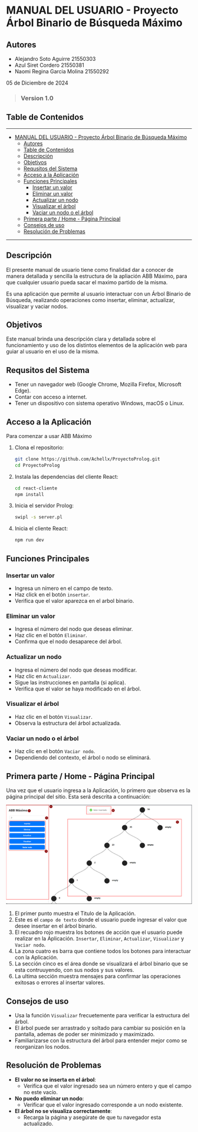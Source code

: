# MANUAL DEL USUARIO - Proyecto Árbol Binario de Búsqueda Máximo

## Autores

- Alejandro Soto Aguirre 21550303
- Azul Siret Cordero 21550381
- Naomi Regina Garcia Molina 21550292

05 de Diciembre de 2024

> ### Version 1.0

## Table de Contenidos
---
- [MANUAL DEL USUARIO - Proyecto Árbol Binario de Búsqueda Máximo](#manual-del-usuario---proyecto-árbol-binario-de-búsqueda-máximo)
  - [Autores](#autores)
  - [Table de Contenidos](#table-de-contenidos)
  - [Descripción](#descripción)
  - [Objetivos](#objetivos)
  - [Requsitos del Sistema](#requsitos-del-sistema)
  - [Acceso a la Aplicación](#acceso-a-la-aplicación)
  - [Funciones Principales](#funciones-principales)
    - [Insertar un valor](#insertar-un-valor)
    - [Eliminar un valor](#eliminar-un-valor)
    - [Actualizar un nodo](#actualizar-un-nodo)
    - [Visualizar el árbol](#visualizar-el-árbol)
    - [Vaciar un nodo o el árbol](#vaciar-un-nodo-o-el-árbol)
  - [Primera parte / Home - Página Principal](#primera-parte--home---página-principal)
  - [Consejos de uso](#consejos-de-uso)
  - [Resolución de Problemas](#resolución-de-problemas)
---

## Descripción

El presente manual de usuario tiene como finalidad dar a conocer de manera detallada y sencilla la estructura de la apliación ABB Máximo, para que cualquier usuario pueda sacar el maximo partido de la misma.

Es una aplicación que permite al usuario interactuar con un Árbol Binario de Búsqueda, realizando operaciones como insertar, eliminar, actualizar, visualizar y vaciar nodos.

## Objetivos

Este manual brinda una descripción clara y detallada sobre el funcionamiento y uso de los distintos elementos de la aplicación web para guiar al usuario en el uso de la misma.

## Requsitos del Sistema

- Tener un navegador web (Google Chrome, Mozilla Firefox, Microsoft Edge).
- Contar con acceso a internet.
- Tener un dispositivo con sistema operativo Windows, macOS o Linux.

## Acceso a la Aplicación

Para comenzar a usar ABB Máximo
1. Clona el repositorio:
    ```sh
    git clone https://github.com/Achellx/ProyectoProlog.git
    cd ProyectoProlog
    ```

2. Instala las dependencias del cliente React:
    ```sh
    cd react-cliente
    npm install
    ```

3. Inicia el servidor Prolog:
    ```sh
    swipl -s server.pl
    ```

4. Inicia el cliente React:
    ```sh
    npm run dev
    ```

## Funciones Principales

### Insertar un valor

- Ingresa un nímero en el campo de texto.
- Haz click en el botón `insertar`.
- Verifica que el valor aparezca en el arbol binario.

### Eliminar un valor
- Ingresa el número del nodo que deseas eliminar.
- Haz clic en el botón `Eliminar`.
- Confirma que el nodo desaparece del árbol.

### Actualizar un nodo

- Ingresa el número del nodo que deseas modificar.
- Haz clic en `Actualizar`.
- Sigue las instrucciones en pantalla (si aplica).
- Verifica que el valor se haya modificado en el árbol.

### Visualizar el árbol
- Haz clic en el botón `Visualizar`.
- Observa la estructura del árbol actualizada.

### Vaciar un nodo o el árbol
- Haz clic en el botón `Vaciar nodo`.
- Dependiendo del contexto, el árbol o nodo se eliminará. 

## Primera parte / Home - Página Principal

Una vez que el usuario ingresa a la Aplicación, lo primero que observa es la página principal del sitio. Esta será descrita a continuación:

![alt text](image-2.png)

1) El primer punto muestra el Titulo de la Aplicación.
2) Este es el `campo de texto` donde el usuario puede ingresar el valor que desee insertar en el árbol binario.
3) El recuadro rojo muestra los botones de acción que el usuario puede realizar en la Aplicación. `Insertar`, `Eliminar`, `Actualizar`, `Visualizar` y `Vaciar nodo`.
4) La zona cuatro es barra que contiene todos los botones para interactuar con la Aplicación.
5) La sección cinco es el área donde se visualizará el árbol binario que se esta contruuyendo, con sus nodos y sus valores.
6) La ultima sección muestra mensajes para confirmar las operaciones exitosas o errores al insertar valores.

## Consejos de uso

- Usa la función `Visualizar` frecuetemente para verificar la estructura del árbol.
- El árbol puede ser arrastrado y soltado para cambiar su posición en la pantalla, ademas de poder ser minimizado y maximizado.
- Familiarizarse con la estructura del árbol para entender mejor como se reorganizan los nodos.

## Resolución de Problemas

- **El valor no se inserta en el árbol**: 
  - Verifica que el valor ingresado sea un número entero y que el campo no este vacío. 
- **No puedo eliminar un nodo**:
  - Verificar que el valor ingresado corresponde a un nodo existente.
- **El árbol no se visualiza correctamente**:
  - Recarga la página y asegúrate de que tu navegador esta actualizado.
